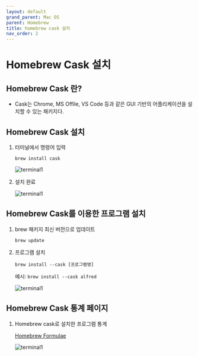 ```yaml
---
layout: default
grand_parent: Mac OS
parent: Homebrew
title: homebrew cask 설치
nav_order: 2
---
```


# Homebrew Cask 설치

## Homebrew Cask 란?

- Cask는 Chrome, MS Offile, VS Code 등과 같은 GUI 기반의 어플리케이션을 설치할 수 있는 패키지다.



## Homebrew Cask 설치

1. 터미널에서 명령어 입력

   `brew install cask`

   ![terminal1](../../assets/images/111_macos/homebrewcask1.png)


2. 설치 완료

   ![terminal1](../../assets/images/111_macos/homebrewcask2.png)



## Homebrew Cask를 이용한 프로그램 설치

1. brew 패키지 최신 버전으로 업데이트

   `brew update`


2. 프로그램 설치

   `brew install --cask [프로그램명]`

   예시: `brew install --cask alfred`

   ![terminal1](../../assets/images/111_macos/homebrewcask3.png)



## Homebrew Cask 통계 페이지

1. Homebrew cask로 설치한 프로그램 통계

   [Homebrew Formulae](https://formulae.brew.sh/analytics/cask-install/365d)

   ![terminal1](../../assets/images/111_macos/homebrewcask4.png)

